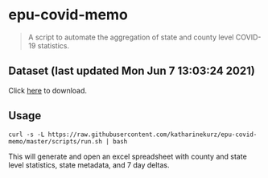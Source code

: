 # epu-covid-memo

> A script to automate the aggregation of state and county level COVID-19 statistics.

<!-- tmpl start -->

## Dataset (last updated Mon Jun  7 13:03:24 2021)

Click [here](https://covid-artifacts.s3.amazonaws.com/records/2021-6-7-13324-covid_artifact.xls) to download.

<!-- tmpl end -->

## Usage

```
curl -s -L https://raw.githubusercontent.com/katharinekurz/epu-covid-memo/master/scripts/run.sh | bash
```

This will generate and open an excel spreadsheet with county and state level statistics, state metadata, and 7 day deltas.